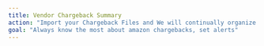 ```yaml
---
title: Vendor Chargeback Summary
action: "Import your Chargeback Files and We will continually organize and monitor"
goal: "Always know the most about amazon chargebacks, set alerts"
---
```

